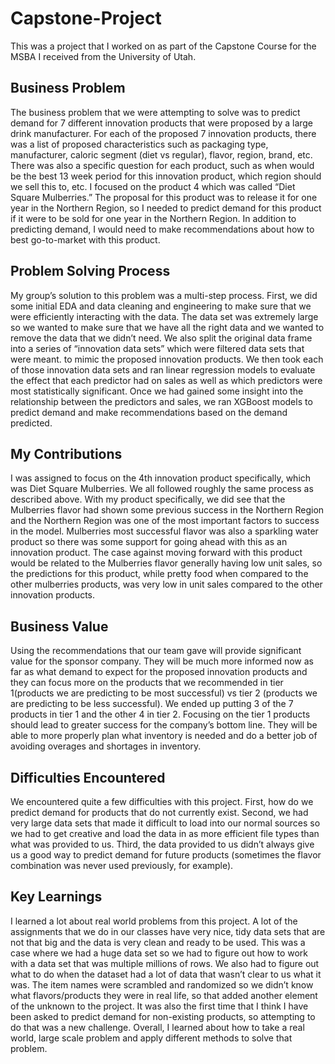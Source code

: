 # Capstone-Project
This was a project that I worked on as part of the Capstone Course for the MSBA I received from the University of Utah.

## Business Problem

The business problem that we were attempting to solve was to predict demand for 7 different innovation products that were proposed by a large drink manufacturer. For each of the proposed 7 innovation products, there was a list of proposed characteristics such as packaging type, manufacturer, caloric segment (diet vs regular), flavor, region, brand, etc. There was also a specific question for each product, such as when would be the best 13 week period for this innovation product, which region should we sell this to, etc. I focused on the product 4 which was called “Diet Square Mulberries.” The proposal for this product was to release it for one year in the Northern Region, so I needed to predict demand for this product if it were to be sold for one year in the Northern Region. In addition to predicting demand, I would need to make recommendations about how to best go-to-market with this product.

## Problem Solving Process

My group’s solution to this problem was a multi-step process. First, we did some initial EDA and data cleaning and engineering to make sure that we were efficiently interacting with the data. The data set was extremely large so we wanted to make sure that we have all the right data and we wanted to remove the data that we didn’t need. We also split the original data frame into a series of “innovation data sets” which were filtered data sets that were meant.  to mimic the proposed innovation products. We then took each of those innovation data sets and ran linear regression models to evaluate the effect that each predictor had on sales as well as which predictors were most statistically significant. Once we had gained some insight into the relationship between the predictors and sales, we ran XGBoost models to predict demand and make recommendations based on the demand predicted. 

## My Contributions

I was assigned to focus on the 4th innovation product specifically, which was Diet Square Mulberries. We all followed roughly the same process as described above. With my product specifically, we did see that the Mulberries flavor had shown some previous success in the Northern Region and the Northern Region was one of the most important factors to success in the model. Mulberries most successful flavor was also a sparkling water product so there was some support for going ahead with this as an innovation product. The case against moving forward with this product would be related to the Mulberries flavor generally having low unit sales, so the predictions for this product, while pretty food when compared to the other mulberries products, was very low in unit sales compared to the other innovation products.

## Business Value

Using the recommendations that our team gave will provide significant value for the sponsor company. They will be much more informed now as far as what demand to expect for the proposed innovation products and they can focus more on the products that we recommended in tier 1(products we are predicting to be most successful) vs tier 2 (products we are predicting to be less successful). We ended up putting 3 of the 7 products in tier 1 and the other 4 in tier 2. Focusing on the tier 1 products should lead to greater success for the company’s bottom line. They will be able to more properly plan what inventory is needed and do a better job of avoiding overages and shortages in inventory.

## Difficulties Encountered

We encountered quite a few difficulties with this project. First, how do we predict demand for products that do not currently exist. Second, we had very large data sets that made it difficult to load into our normal sources so we had to get creative and load the data in as more efficient file types than what was provided to us. Third, the data provided to us didn’t always give us a good way to predict demand for future products (sometimes the flavor combination was never used previously, for example). 

## Key Learnings

I learned a lot about real world problems from this project. A lot of the assignments that we do in our classes have very nice, tidy data sets that are not that big and the data is very clean and ready to be used. This was a case where we had a huge data set so we had to figure out how to work with a data set that was multiple millions of rows. We also had to figure out what to do when the dataset had a lot of data that wasn’t clear to us what it was. The item names were scrambled and randomized so we didn’t know what flavors/products they were in real life, so that added another element of the unknown to the project. It was also the first time that I think I have been asked to predict demand for non-existing products, so attempting to do that was a new challenge. Overall, I learned about how to take a real world, large scale problem and apply different methods to solve that problem.

